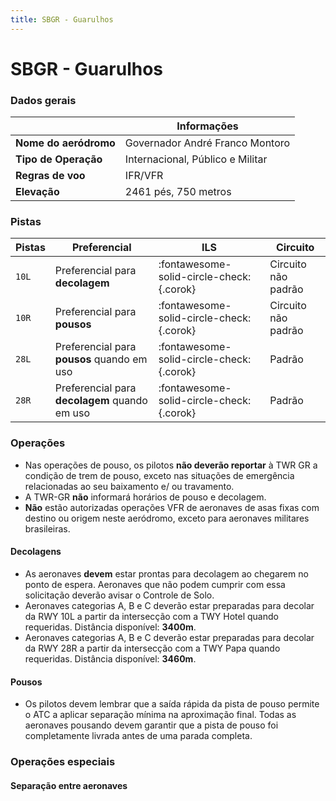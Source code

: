 ```yaml
---
title: SBGR - Guarulhos
---
```


# SBGR - Guarulhos

### Dados gerais

|                       | Informações                      |
|-----------------------|----------------------------------|
| **Nome do aeródromo** | Governador André Franco Montoro  |
| **Tipo de Operação**  | Internacional, Público e Militar |
| **Regras de voo**     | IFR/VFR                          |
| **Elevação**          | 2461 pés, 750 metros             |

### Pistas

| Pistas | Preferencial                                  | ILS                                      | Circuito            |
|--------|-----------------------------------------------|------------------------------------------|---------------------|
| `10L`  | Preferencial para **decolagem**               | :fontawesome-solid-circle-check:{.corok} | Circuito não padrão |
| `10R`  | Preferencial para **pousos**                  | :fontawesome-solid-circle-check:{.corok} | Circuito não padrão | 
| `28L`  | Preferencial para **pousos** quando em uso    | :fontawesome-solid-circle-check:{.corok} | Padrão              |
| `28R`  | Preferencial para **decolagem** quando em uso | :fontawesome-solid-circle-check:{.corok} | Padrão              |

### Operações

* Nas operações de pouso, os pilotos **não deverão reportar**
à TWR GR a condição de trem de pouso, exceto nas
situações de emergência relacionadas ao seu baixamento e/
ou travamento.
* A TWR-GR **não** informará horários de pouso e decolagem.
* **Não** estão autorizadas operações VFR de aeronaves de
asas fixas com destino ou origem neste aeródromo, exceto
para aeronaves militares brasileiras.

#### Decolagens

* As aeronaves **devem** estar prontas para decolagem ao chegarem no ponto de espera. Aeronaves que não podem cumprir com essa solicitação deverão avisar o Controle de Solo.
* Aeronaves categorias A, B e C deverão estar preparadas
para decolar da RWY 10L a partir da intersecção com a TWY
Hotel quando requeridas. Distância disponível: **3400m**.
* Aeronaves categorias A, B e C deverão estar preparadas
para decolar da RWY 28R a partir da intersecção com a TWY
Papa quando requeridas. Distância disponível: **3460m**.

#### Pousos

* Os pilotos devem lembrar que a saída rápida da pista de
pouso permite o ATC a aplicar separação mínima na
aproximação final. Todas as aeronaves pousando devem garantir
que a pista de pouso foi completamente livrada antes de uma
parada completa.

### Operações especiais

#### Separação entre aeronaves








